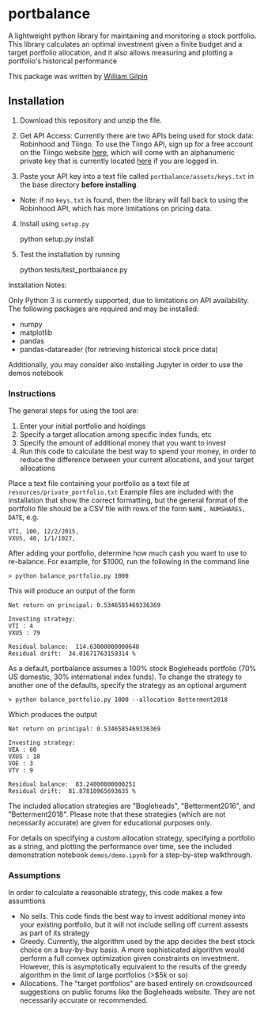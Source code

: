 # portbalance

A lightweight python library for maintaining and monitoring a stock portfolio. This library
calculates an optimal investment given a finite budget and a target portfolio allocation, and it also allows measuring and plotting a portfolio's historical performance

This package was written by [William Gilpin](http://wgilpin.com)

## Installation

1. Download this repository and unzip the file.

2. Get API Access: Currently there are two APIs being used for stock data: Robinhood and Tiingo. To use the Tiingo API, sign up for a free account on the Tiingo website [here](https://api.tiingo.com/), which will come with an alphanumeric private key that is currently located [here](https://api.tiingo.com/account/token) if you are logged in. 

3. Paste your API key into a text file called `portbalance/assets/keys.txt` in the base directory **before installing**.
+ Note: if no `keys.txt` is found, then the library will fall back to using the Robinhood API, which has more limitations on pricing data.

4. Install using `setup.py`

	python setup.py install

5. Test the installation by running

	python tests/test_portbalance.py


Installation Notes: 

Only Python 3 is currently supported, due to limitations on API availability. The following packages are required and may be installed:

+ numpy
+ matplotlib
+ pandas
+ pandas-datareader (for retrieving historical stock price data)

Additionally, you may consider also installing Jupyter in order to use the demos notebook


### Instructions

The general steps for using the tool are:

1. Enter your initial portfolio and holdings
2. Specify a target allocation among specific index funds, etc
3. Specify the amount of additional money that you want to invest
4. Run this code to calculate the best way to spend your money, in order to reduce the difference between your current allocations, and your target allocations

Place a text file containing your portfolio as a text file at `resources/private_portfolio.txt` Example files are included with the installation that show the correct formatting, but the general format of the portfolio file should be a CSV file with rows of the form `NAME, NUMSHARES, DATE`, e.g.

	VTI, 100, 12/2/2015,
	VXUS, 40, 1/1/1027,

After adding your portfolio, determine how much cash you want to use to re-balance. For example, for $1000, run the following in the command line

	> python balance_portfolio.py 1000

This will produce an output of the form

	Net return on principal: 0.5346585469336369 

	Investing strategy:
	VTI : 4
	VXUS : 79

	Residual balance:  114.63000000000648
	Residual drift:  34.01671763159314 % 

As a default, portbalance assumes a 100% stock Bogleheads portfolio (70% US domestic, 30% international index funds). To change the strategy to another one of the defaults, specify the strategy as an optional argument

	> python balance_portfolio.py 1000 --allocation Betterment2018

Which produces the output

	Net return on principal: 0.5346585469336369 

	Investing strategy:
	VEA : 60
	VXUS : 18
	VOE : 3
	VTV : 9

	Residual balance:  83.24000000000251
	Residual drift:  81.87810965693635 % 

The included allocation strategies are "Bogleheads", "Betterment2016", and "Betterment2018". Please note that these strategies (which are not necessarily accurate) are given for educational purposes only.

For details on specifying a custom allocation strategy, specifying a portfolio as a string, and plotting the performance over time, see the included demonstration notebook `demos/demo.ipynb` for a step-by-step walkthrough.




### Assumptions

In order to calculate a reasonable strategy, this code makes a few assumtions
+ No sells. This code finds the best way to invest additional money into your existing portfolio, but it will not include selling off current assests as part of its strategy
+ Greedy. Currently, the algorithm used by the app decides the best stock choice on a buy-by-buy basis. A more sophisticated algorithm would perform a full convex optimization given constraints on investment. However, this is asymptotically equivalent to the results of the greedy algorithm in the limit of large portfolios (>$5k or so)
+ Allocations. The "target portfolios" are based entirely on crowdsourced suggestions on public forums like the Bogleheads website. They are not necessarily accurate or recommended.


